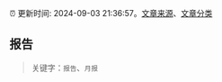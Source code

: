:alarm_clock: 更新时间: 2024-09-03 21:36:57。[文章来源](/README.md)、[文章分类](/TAGS.md)

## 报告


> 关键字：`报告`、`月报`



